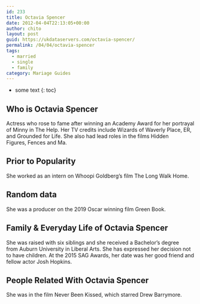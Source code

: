 ```yaml
---
id: 233
title: Octavia Spencer
date: 2012-04-04T22:13:05+00:00
author: chito
layout: post
guid: https://ukdataservers.com/octavia-spencer/
permalink: /04/04/octavia-spencer  
tags:
  - married
  - single
  - family
category: Mariage Guides
---
```


* some text
{: toc}


## Who is  Octavia Spencer
                  
                  
                  
Actress who rose to fame after winning an Academy Award for her portrayal of Minny in The Help. Her TV credits include Wizards of Waverly Place, ER, and Grounded for Life. She also had lead roles in the films Hidden Figures, Fences and Ma.
                  
                
                
                
## Prior to Popularity 
                  
                  
                  
She worked as an intern on Whoopi Goldberg&#8217;s film The Long Walk Home. 
                  
                
                
                
## Random data 
                  
                  
                  
She was a producer on the 2019 Oscar winning film Green Book.
                  
                
                
                
## Family & Everyday Life of Octavia Spencer
                  
                  
                  
She was raised with six siblings and she received a Bachelor&#8217;s degree from Auburn University in Liberal Arts. She has expressed her decision not to have children. At the 2015 SAG Awards, her date was her good friend and fellow actor Josh Hopkins.  
                  
                
                
                
## People Related With  Octavia Spencer
                  
                  
                  
She was in the film Never Been Kissed, which starred Drew Barrymore. 
                  
                
              
            
          
          
          
    
    
  
